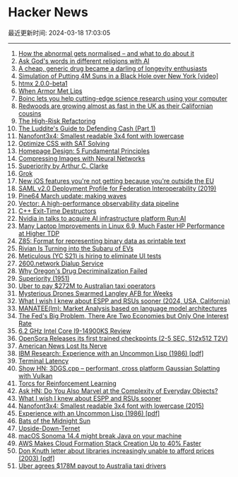 # Hacker News

最近更新时间: 2024-03-18 17:03:05

--- 
1. [How the abnormal gets normalised – and what to do about it](https://www.bbc.com/future/article/20240314-how-the-abnormal-gets-normalised-and-what-to-do-about-it) 
2. [Ask God's words in different religions with AI](https://askreligion.com/) 
3. [A cheap, generic drug became a darling of longevity enthusiasts](https://www.washingtonpost.com/business/2024/03/15/rapamycin-longevity-drug/) 
4. [Simulation of Putting 4M Suns in a Black Hole over New York [video]](https://www.youtube.com/watch?v=pDUUT2Y_9qk) 
5. [htmx 2.0.0-beta1](https://v2-0v2-0.htmx.org/posts/2024-03-15-htmx-2-0-0-beta1-is-released/) 
6. [When Armor Met Lips](https://crookedtimber.org/2024/03/16/occasional-paper-when-armor-met-lips) 
7. [Boinc lets you help cutting-edge science research using your computer](https://boinc.berkeley.edu/index.php) 
8. [Redwoods are growing almost as fast in the UK as their Californian cousins](https://theconversation.com/redwood-trees-are-growing-almost-as-fast-in-the-uk-as-their-californian-cousins-new-study-225475) 
9. [The High-Risk Refactoring](https://webup.org/blog/the-high-risk-refactoring/) 
10. [The Luddite's Guide to Defending Cash (Part 1)](https://www.asomo.co/p/the-luddites-guide-to-defending-physical-cash) 
11. [Nanofont3x4: Smallest readable 3x4 font with lowercase](https://github.com/Michaelangel007/nanofont3x4) 
12. [Optimize CSS with SAT Solving](https://github.com/matthewhague/sat-css-tool) 
13. [Homepage Design: 5 Fundamental Principles](https://www.nngroup.com/articles/homepage-design-principles/) 
14. [Compressing Images with Neural Networks](https://mlumiste.com/technical/compression-deep-learning/) 
15. [Superiority by Arthur C. Clarke](https://metallicman.com/laoban4site/superiority-by-arthur-c-clarke-full-text/) 
16. [Grok](https://github.com/xai-org/grok) 
17. [New iOS features you're not getting because you're outside the EU](https://mashable.com/article/5-best-new-ios-features-eu-dma) 
18. [SAML v2.0 Deployment Profile for Federation Interoperability (2019)](https://kantarainitiative.github.io/SAMLprofiles/saml2int.html) 
19. [Pine64 March update: making waves](https://pine64.org/2024/03/17/march-update-making-waves/) 
20. [Vector: A high-performance observability data pipeline](https://github.com/vectordotdev/vector) 
21. [C++ Exit-Time Destructors](https://maskray.me/blog/2024-03-17-c++-exit-time-destructors) 
22. [Nvidia in talks to acquire AI infrastructure platform Run:AI](https://www.calcalistech.com/ctechnews/article/rkmbe9e0p) 
23. [Many Laptop Improvements in Linux 6.9, Much Faster HP Performance at Higher TDP](https://www.phoronix.com/news/Linux-6.9-x86-Platform-Drivers) 
24. [Z85: Format for representing binary data as printable text](https://rfc.zeromq.org/spec/32/) 
25. [Rivian Is Turning into the Subaru of EVs](https://heatmap.news/electric-vehicles/subaru-rivian-r3-suv) 
26. [Meticulous (YC S21) is hiring to eliminate UI tests](https://news.ycombinator.com/item?id=39738042) 
27. [2600.network Dialup Service](https://2600.network/) 
28. [Why Oregon's Drug Decriminalization Failed](https://www.theatlantic.com/ideas/archive/2024/03/oregon-drug-decriminalization-failed/677678/) 
29. [Superiority (1951)](https://metallicman.com/laoban4site/superiority-by-arthur-c-clarke-full-text/) 
30. [Uber to pay $272M to Australian taxi operators](https://www.smh.com.au/technology/uber-to-pay-272-million-to-australian-taxi-operators-20240318-p5fd4p.html) 
31. [Mysterious Drones Swarmed Langley AFB for Weeks](https://www.twz.com/air/mysterious-drones-swarmed-langley-afb-for-weeks) 
32. [What I wish I knew about ESPP and RSUs sooner (2024, USA, California)](https://blog.demofox.org/2024/03/17/what-i-wish-i-knew-about-espp-and-rsus-sooner-company-stock-benefits-2024-usa-california/) 
33. [MANATEE(lm): Market Analysis based on language model architectures](https://colab.research.google.com/drive/1Nq28vk9_l0R-53T18HYfRbeGFJoZ_U8E?usp=sharing) 
34. [The Fed's Big Problem, There Are Two Economies but Only One Interest Rate](https://mishtalk.com/economics/the-feds-big-problem-there-are-two-economies-but-only-one-interest-rate/) 
35. [6.2 GHz Intel Core I9-14900KS Review](https://www.tomshardware.com/pc-components/cpus/intel-core-i9-14900ks-cpu-review) 
36. [OpenSora Releases its first trained checkpoints (2-5 SEC, 512x512 T2V)](https://github.com/hpcaitech/Open-Sora) 
37. [American News Lost Its Nerve](https://www.semafor.com/article/03/17/2024/very-few-have-balls-how-american-news-lost-its-nerve) 
38. [IBM Research: Experience with an Uncommon Lisp (1986) [pdf]](https://dl.acm.org/doi/pdf/10.1145/319838.319849) 
39. [Terminal Latency](https://beuke.org/terminal-latency/) 
40. [Show HN: 3DGS.cpp – performant, cross platform Gaussian Splatting with Vulkan](https://github.com/shg8/3DGS.cpp) 
41. [Torcs for Reinforcement Learning](https://github.com/YurongYou/rlTORCS) 
42. [Ask HN: Do You Also Marvel at the Complexity of Everyday Objects?](https://news.ycombinator.com/item?id=39740518) 
43. [What I wish I knew about ESPP and RSUs sooner](https://blog.demofox.org/2024/03/17/what-i-wish-i-knew-about-espp-and-rsus-sooner-company-stock-benefits-2024-usa-california/) 
44. [Nanofont3x4: Smallest readable 3x4 font with lowercase (2015)](https://github.com/Michaelangel007/nanofont3x4) 
45. [Experience with an Uncommon Lisp (1986) [pdf]](https://dl.acm.org/doi/pdf/10.1145/319838.319849) 
46. [Bats of the Midnight Sun](https://hakaimagazine.com/features/bats-of-the-midnight-sun/) 
47. [Upside-Down-Ternet](http://pete.ex-parrot.com/upside-down-ternet.html) 
48. [macOS Sonoma 14.4 might break Java on your machine](https://appleinsider.com/articles/24/03/16/oracle-advises-users-delay-sonoma-update-due-to-java-issue) 
49. [AWS Makes Cloud Formation Stack Creation Up to 40% Faster](https://www.infoq.com/news/2024/03/aws-cloud-formation-faster/) 
50. [Don Knuth letter about libraries increasingly unable to afford prices (2003) [pdf]](https://cs.stanford.edu/~knuth/joalet.pdf) 
51. [Uber agrees $178M payout to Australia taxi drivers](https://www.bbc.com/news/business-68594134) 

